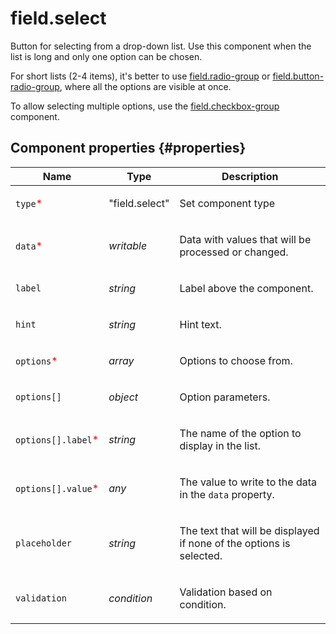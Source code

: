 # field.select

Button for selecting from a drop-down list. Use this component when the list is long and only one option can be chosen.

For short lists (2-4 items), it's better to use [field.radio-group](field.radio-group.md) or [field.button-radio-group](field.button-radio-group.md), where all the options are visible at once.

To allow selecting multiple options, use the [field.checkbox-group](field.checkbox-group.md) component.

## Component properties {#properties}

| Name                                                | Type           | Description                                                                |
| --------------------------------------------------- | -------------- | -------------------------------------------------------------------------- |
| `type`<span style="color: red">\*</span>            | "field.select" | <p>Set component type</p>                                                  |
| `data`<span style="color: red">\*</span>            | _writable_     | <p>Data with values that will be processed or changed.</p>                 |
| `label`                                             | _string_       | <p>Label above the component.</p>                                          |
| `hint`                                              | _string_       | <p>Hint text.</p>                                                          |
| `options`<span style="color: red">\*</span>         | _array_        | <p>Options to choose from.</p>                                             |
| `options[]`                                         | _object_       | <p>Option parameters.</p>                                                  |
| `options[].label`<span style="color: red">\*</span> | _string_       | <p>The name of the option to display in the list.</p>                      |
| `options[].value`<span style="color: red">\*</span> | _any_          | <p>The value to write to the data in the `data` property.</p>              |
| `placeholder`                                       | _string_       | <p>The text that will be displayed if none of the options is selected.</p> |
| `validation`                                        | _condition_    | <p>Validation based on condition.</p>                                      |
